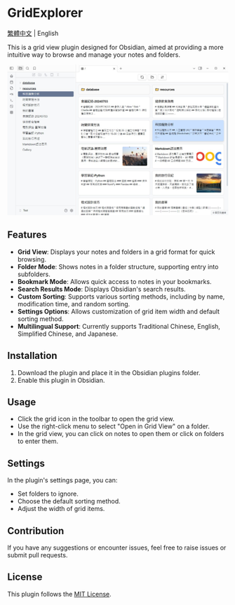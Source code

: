 # GridExplorer

[繁體中文](README_zhTW.md) | English

This is a grid view plugin designed for Obsidian, aimed at providing a more intuitive way to browse and manage your notes and folders.

![demo1](demo1.jpg)

## Features

- **Grid View**: Displays your notes and folders in a grid format for quick browsing.
- **Folder Mode**: Shows notes in a folder structure, supporting entry into subfolders.
- **Bookmark Mode**: Allows quick access to notes in your bookmarks.
- **Search Results Mode**: Displays Obsidian's search results.
- **Custom Sorting**: Supports various sorting methods, including by name, modification time, and random sorting.
- **Settings Options**: Allows customization of grid item width and default sorting method.
- **Multilingual Support**: Currently supports Traditional Chinese, English, Simplified Chinese, and Japanese.

## Installation

1. Download the plugin and place it in the Obsidian plugins folder.
2. Enable this plugin in Obsidian.

## Usage

- Click the grid icon in the toolbar to open the grid view.
- Use the right-click menu to select "Open in Grid View" on a folder.
- In the grid view, you can click on notes to open them or click on folders to enter them.

## Settings

In the plugin's settings page, you can:

- Set folders to ignore.
- Choose the default sorting method.
- Adjust the width of grid items.

## Contribution

If you have any suggestions or encounter issues, feel free to raise issues or submit pull requests.

## License

This plugin follows the [MIT License](LICENSE). 
